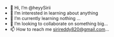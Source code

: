 - 👋 Hi, I’m @heyySirii
- 👀 I’m interested in learning about anything
- 🌱 I’m currently learning nothing ...
- 💞️ I’m looking to collaborate on something big...
- 📫 How to reach me sirireddy820@gmail.com...

<!---
heyySirii/heyySirii is a ✨ special ✨ repository because its `README.md` (this file) appears on your GitHub profile.
You can click the Preview link to take a look at your changes.
--->
